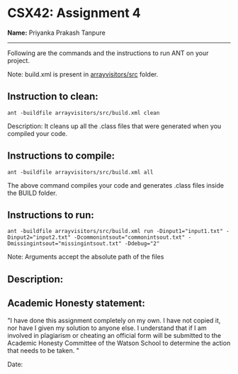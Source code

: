 # CSX42: Assignment 4
**Name:** Priyanka Prakash Tanpure

-----------------------------------------------------------------------

Following are the commands and the instructions to run ANT on your project.


Note: build.xml is present in [arrayvisitors/src](./arrayvisitors/src/) folder.

## Instruction to clean:

```commandline
ant -buildfile arrayvisitors/src/build.xml clean
```

Description: It cleans up all the .class files that were generated when you
compiled your code.

## Instructions to compile:

```commandline
ant -buildfile arrayvisitors/src/build.xml all
```
The above command compiles your code and generates .class files inside the BUILD folder.

## Instructions to run:

```commandline
ant -buildfile arrayvisitors/src/build.xml run -Dinput1="input1.txt" -Dinput2="input2.txt" -Dcommonintsout="commonintsout.txt" -Dmissingintsout="missingintsout.txt" -Ddebug="2"
```
Note: Arguments accept the absolute path of the files


## Description:


## Academic Honesty statement:

"I have done this assignment completely on my own. I have not copied
it, nor have I given my solution to anyone else. I understand that if
I am involved in plagiarism or cheating an official form will be
submitted to the Academic Honesty Committee of the Watson School to
determine the action that needs to be taken. "

Date: